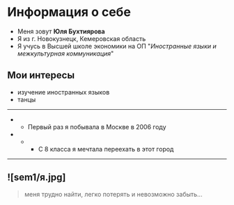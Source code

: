 # Информация о себе
* Меня зовут **Юля Бухтиярова** 
* Я из г. Новокузнецк, Кемеровская область
* Я учусь в Высшей школе экономики на ОП "*Иностранные языки и межкультурная коммуникация*"
## Мои интересы
* изучение иностранных языков
* танцы
***
* *  Первый раз я побывала в Москве в 2006 году
* * * С 8 класса я мечтала переехать в этот город
------
![sem1/я.jpg]
------
> меня трудно найти, легко потерять и невозможно забыть...

